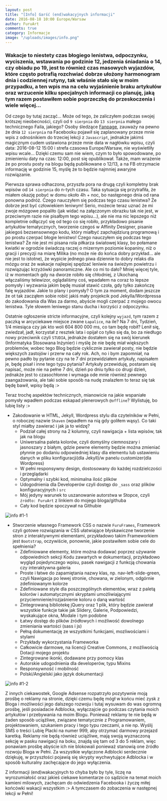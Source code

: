 ```yaml
---
layout: post
title: "[Info] Garść (end)wakacyjnych informacji"
date: 2016-08-18 10:00 Europe/Warsaw
author: FuruArt
comments: true
category: Informacje
image: "/uploads/images/info.png"
---
```

### Wakacje to niestety czas błogiego lenistwa, odpoczynku, wyciszenia, wstawania po godzinie 12, jedzenia śniadania o 14, czy obiadu po 19, jest to również czas masowych wyjazdów, które często potrafią rozchwiać dobrze ułożony harmonogram dnia i codziennej rutyny, tak właśnie stało się w moim przypadku, a ten wpis ma na celu wyjaśnienie braku artykułów oraz wrzucenie kilku specjalnych informacji co planuję, jaką tym razem postawiłem sobie poprzeczkę do przeskoczenia i wiele więcej...

Od czego by tutaj zacząć... Może od tego, że zaliczyłem podczas swojej krótszej nieobecności, czyli od `9 sierpnia` do `13 sierpnia` małego technicznego Faila, jakiego? Osoby śledzące [Fanpage](https://fb.com/furuart), zauważy na pewno że dnia `12 sierpnia` na Facebooku pojawił się zaplanowany przeze mnie wpis z odnośnikiem do trzeciej lekcji z `Javascript`, jednakże jakimś magicznym cudem ustawiona przeze mnie data w nagłówku wpisu, czyli data: 2016-08-12 15:00 i strefa czasowa Europe/Warsaw, nie wyświetliły wpisu wcale... Dzięki czemu sam nie wiem, czym to było spowodowane, po zmienieniu daty na czas: 12:00, post się opublikował. Także, mam wrażenie że po prostu posty na blogu będą publikowane o 12/13, a na FB otrzymacie informację w godzinie 15, myślę że to będzie najmniej awaryjne rozwiązanie.

<!--more-->

Pierwsza sprawa odhaczona, przyszła pora na drugą czyli kompletny brak wpisów od `14 sierpnia` do n-tych czasu. Taka sytuacja się przytrafiła, że miałem okazję pobyć w domu około 4h + noc, bo następnego dnia od rana ponowna podróż. Czego nauczyłem się podczas tego czasu lenistwa? Że dobrze jest być człowiekiem leniwym! Serio, możecie teraz uznać że mi zwoje mózgowe popaliło (jak widać na załączonym obrazku tak nie jest, w przeciwnym razie nie pisałbym tego wpisu...), ale nie ma nic lepszego niż kompletnie odłączyć się od tego co się robiło, przykładowo pisanie artykułów tematycznych, tworzenie czegoś w Affinity Designer, pisanie jakiegoś bezsensownego kodu, który miałbyć zapchajdziurą programową i po prostu czerpać błogie lenistwo! Czego nauczyłem się podczas tego lenistwa? Że nie jest mi pisana rola piłkarza światowej klasy, bo połamane kwiatki w ogrodzie świadczą raczej o mizernym poziomie kopaniny, niż o gracji i precyzji na miarę Milika (no może nie do końca dobry przykład... ale nie jest to istotne), że wypicie jednego piwa dziennie to dobry relaks dla mózgu oraz że wakacje najlepiej spędzać leniwie na świeżym powietrzu i rozwiązując krzyżówki panoramiczne. Ale co mi to dało? Mniej więcej tyle, iż w momentach gdy na dworze robiło się chłodniej, z Ukochaną włączaliśmy telewizor, oglądaliśmy coś, wpadałem na coraz to lepsze pomysły i wyzwania jakim będę musiał stawić czoła, gdy tylko zakończę falę wyjazdów. Jakie to plany i pomysły? O tym za moment, dodam jeszcze że ot tak zacząłem sobie robić jakiś mały projekcik pod Jekylla/Wordpressa do zakodowania dla Was za darmo, abyście mogli czerpać z mojego owocu lenistwa. Tyle słowem leniwego stanu ducha i korzyści z odpoczynku.

Ostatnie ogłoszenie stricte informacyjne, czyli kolejny `wyjazd`, tym razem z paczką w arcyciekawe miejsce zwane `Łapalice`, na ile? Na 7 dni, Tydzień, 1/4 miesiąca czy jak kto woli 604 800 000 ms, co tam będę robił? Lenił się, zwiedzał, jadł, korzystał z resztek lata i opijał co tylko się da, bo za niedługo nowy przeciwnik czyli `STUDIA`, jednakże dostałem się na swój kierunek (Informatyka Stosowana Inżynier) i myślę że nie będę miał większych problemów, wobec tego Blog będzie cyklicznie zawierał posty, nie będzie większych zastojów i przerw na cały rok. Ach, no i bym zapomniał, na pewno padło by pytanie czy na te 7 dni przewidziałem artykuły, napisałem je, będę pisał i inne tego typu pytania? Artykuły przewiduję, postaram się napisać, może nie na pełne 7 dni, dzień po dniu tylko co drugi dzień, jednakże jest to czasochłonne i wymaga ode mnie również pewnego zaangażowania, ale taki sobie sposób na nudę znalazłem to teraz się tak będę bawił, wpisy będą :> 

Teraz trochę aspektów technicznych, mianowicie na jakie wspaniałe pomysły wpadłem podczas eskapad plenerowych `@offline`? Wylistuję, bo lubię listy :>

* Zakodowanie w HTML, Jekyll, Wordpress stylu dla czytelników w Pełni, o roboczej nazwie `Shaven` (wpadłem na nią gdy goliłem wąsy). Co taki styl miałby zawierać i jak ja to widzę?
  * Podział całej strony na 2 kolumny, czyli nawigacja + lista wpisów, tak jak na blogu
  * Uniwersalna paleta kolorów, czyli domyślny ciemnoszary i jasnoszary z białym, gdzie pewne elementy będzie można zmieniać płynnie po dodaniu odpowiedniej klasy dla elementu lub ustawieniu danych w pliku konfiguracji(dla Jekyll)/w panelu customizer(dla Wordpress)
  * W pełni responsywny design, dostosowany do każdej rozdzielczości i przeglądarki
  * Optymalny i szybki kod, minimalna ilość plików
  * Udogodnienia dla Developerów czyli dostęp do `_sass` oraz plików konfiguracyjnych i `src`
  * Mój jedyny warunek to uszanowanie autorstwa w Stopce, czyli `źródło: FuruArt` z linkiem do mojego bloga/githuba
  * Cały kod będzie spoczywał na Githubie

![info #1-1](https://raw.githubusercontent.com/FuruArt/furuart.github.io/gh-pages/uploads/images/logoFuruFrames.png)

* Stworzenie własnego Framework CSS o nazwie `FuruFrames`, Framework czyli gotowe rozwiązania w CSS ułatwiające błyskawiczne tworzenie stron z interaktywnymi elementami, przykładowo takim Frameworkiem jest `Bootstrap`, oczywiście, ponownie, jakie postawiłem sobie cele do spełnienia?
  * Zdefiniowane elementy, które można dodawać poprzez używanie odpowiednich sekcji Kodu zawartych w dokumentacji, przykładowo wygląd pojedynczego wpisu, pasek nawigacji z funkcją chowania czy interaktywna galeria
  * Proste i łatwe do zapamiętania nazwy klas, np. nav-left-slide-green, czyli Nawigacja po lewej stronie, chowana, w zielonym, odgórnie zdefiniowanym kolorze
  * Zdefiniowane style dla poszczególnych elementów, wraz z paletą kolorów i automatycznymi skryptami umożliwiającymi przyciemnienie/rozjaśnienie koloru o daną wartość
  * Zintegrowaną bibliotekę jQuery oraz 1 plik, który będzie zawierał wszystkie funkcje takie jak Slidery, Galerie, Podpowiedzi, wyskakujące okna, Modale i tym podobne
  * Łatwy dostęp do plików źródłowych i możliwość dowolnego zmieniania wartości (sass i js)
  * Pełną dokumentację ze wszystkimi funkcjami, mozliwościami i stylami
  * Przykłady wykorzystania Frameworka
  * Całkowicie darmowe, na licencji Creative Commons, z możliwością Dotacji mojego projektu
  * Zintegrowane ikonki, dodawane przy pomocy klas
  * Autorskie udogodnienia dla developerów, typu Mixins
  * Responsywność i mobilność
  * Polski/Angielski jako język dokumentacji

![info #1-2](https://www.fokusdigitalservices.com/images/adsense_logo.jpg)

Z innych ciekawostek, Google Adsense rozpatrzyło pozytywnie moją prośbę o reklamy na stronie, dzięki czemu będę mógł w końcu mieć zysk z Bloga i możliwości jego dalszego rozwoju i tutaj wysuwam do was ogromną prośbę, jeśli posiadacie Adblocka, wyłączajcie go podczas czytania moich artykułów i przebywania na moim Blogu. Ponieważ reklamy te nie będą w żaden sposób uciążliwe, związane tematycznie z Programowaniem, projektowaniem, szukaniem pracy i tego typu rzeczami, a nie np. Wyślij SMS o treści Lubię Placki na numer 999, aby otrzymać darmowy przejazd karetką. Reklamy nie będą również uciążliwe, mają swoją wyznaczoną sekcję w pasku nawigacji na boku, znajdą się tam od 3 do 5 reklam, więc ponawiam prośbę abyście ich nie blokowali ponieważ stanowią one źródło rozwoju Bloga w Pełni. Za wszystkie wyłączone Adblocki serdecznie dziękuję, w przyszłości pojawią się skrypty wychwytujące Adblocka i w sposób kulturalny zachęcające do jego wyłączenia. 

Z informacji (end)wakacyjnych to chyba było by tyle, liczę na wyrozumiałość oraz jakieś ciekawe komentarze co sądzicie na temat moich kamieni milowych, zachęcam do odwiedzenia Facebooka i życzę miłej końcówki wakacji wszystkim :> A tymczasem do zobaczenia w następnej lekcji w Pełni!
